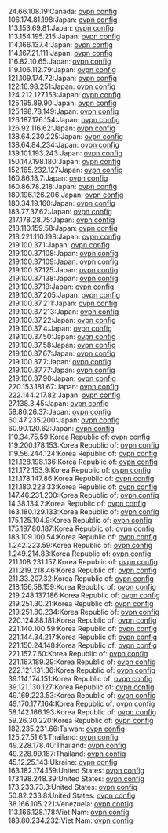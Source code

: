 24.66.108.19:Canada: [ovpn config](vpn/24_66_108_19.ovpn)  
106.174.81.198:Japan: [ovpn config](vpn/106_174_81_198.ovpn)  
113.153.69.81:Japan: [ovpn config](vpn/113_153_69_81.ovpn)  
113.154.195.215:Japan: [ovpn config](vpn/113_154_195_215.ovpn)  
114.166.137.4:Japan: [ovpn config](vpn/114_166_137_4.ovpn)  
114.167.21.111:Japan: [ovpn config](vpn/114_167_21_111.ovpn)  
116.82.10.65:Japan: [ovpn config](vpn/116_82_10_65.ovpn)  
119.106.112.79:Japan: [ovpn config](vpn/119_106_112_79.ovpn)  
121.109.174.72:Japan: [ovpn config](vpn/121_109_174_72.ovpn)  
122.16.98.251:Japan: [ovpn config](vpn/122_16_98_251.ovpn)  
124.212.127.153:Japan: [ovpn config](vpn/124_212_127_153.ovpn)  
125.195.89.90:Japan: [ovpn config](vpn/125_195_89_90.ovpn)  
125.198.78.149:Japan: [ovpn config](vpn/125_198_78_149.ovpn)  
126.187.176.154:Japan: [ovpn config](vpn/126_187_176_154.ovpn)  
126.92.116.62:Japan: [ovpn config](vpn/126_92_116_62.ovpn)  
138.64.230.225:Japan: [ovpn config](vpn/138_64_230_225.ovpn)  
138.64.84.234:Japan: [ovpn config](vpn/138_64_84_234.ovpn)  
139.101.193.243:Japan: [ovpn config](vpn/139_101_193_243.ovpn)  
150.147.198.180:Japan: [ovpn config](vpn/150_147_198_180.ovpn)  
152.165.232.127:Japan: [ovpn config](vpn/152_165_232_127.ovpn)  
160.86.18.7:Japan: [ovpn config](vpn/160_86_18_7.ovpn)  
160.86.78.218:Japan: [ovpn config](vpn/160_86_78_218.ovpn)  
180.196.126.206:Japan: [ovpn config](vpn/180_196_126_206.ovpn)  
180.34.19.160:Japan: [ovpn config](vpn/180_34_19_160.ovpn)  
183.77.37.62:Japan: [ovpn config](vpn/183_77_37_62.ovpn)  
217.178.28.75:Japan: [ovpn config](vpn/217_178_28_75.ovpn)  
218.110.159.58:Japan: [ovpn config](vpn/218_110_159_58.ovpn)  
218.221.110.198:Japan: [ovpn config](vpn/218_221_110_198.ovpn)  
219.100.37.1:Japan: [ovpn config](vpn/219_100_37_1.ovpn)  
219.100.37.108:Japan: [ovpn config](vpn/219_100_37_108.ovpn)  
219.100.37.109:Japan: [ovpn config](vpn/219_100_37_109.ovpn)  
219.100.37.125:Japan: [ovpn config](vpn/219_100_37_125.ovpn)  
219.100.37.138:Japan: [ovpn config](vpn/219_100_37_138.ovpn)  
219.100.37.19:Japan: [ovpn config](vpn/219_100_37_19.ovpn)  
219.100.37.205:Japan: [ovpn config](vpn/219_100_37_205.ovpn)  
219.100.37.211:Japan: [ovpn config](vpn/219_100_37_211.ovpn)  
219.100.37.213:Japan: [ovpn config](vpn/219_100_37_213.ovpn)  
219.100.37.22:Japan: [ovpn config](vpn/219_100_37_22.ovpn)  
219.100.37.4:Japan: [ovpn config](vpn/219_100_37_4.ovpn)  
219.100.37.50:Japan: [ovpn config](vpn/219_100_37_50.ovpn)  
219.100.37.58:Japan: [ovpn config](vpn/219_100_37_58.ovpn)  
219.100.37.67:Japan: [ovpn config](vpn/219_100_37_67.ovpn)  
219.100.37.7:Japan: [ovpn config](vpn/219_100_37_7.ovpn)  
219.100.37.77:Japan: [ovpn config](vpn/219_100_37_77.ovpn)  
219.100.37.90:Japan: [ovpn config](vpn/219_100_37_90.ovpn)  
220.153.181.67:Japan: [ovpn config](vpn/220_153_181_67.ovpn)  
222.144.217.82:Japan: [ovpn config](vpn/222_144_217_82.ovpn)  
27.138.3.45:Japan: [ovpn config](vpn/27_138_3_45.ovpn)  
59.86.26.37:Japan: [ovpn config](vpn/59_86_26_37.ovpn)  
60.47.235.200:Japan: [ovpn config](vpn/60_47_235_200.ovpn)  
60.90.120.62:Japan: [ovpn config](vpn/60_90_120_62.ovpn)  
110.34.75.59:Korea Republic of: [ovpn config](vpn/110_34_75_59.ovpn)  
119.200.178.153:Korea Republic of: [ovpn config](vpn/119_200_178_153.ovpn)  
119.56.244.124:Korea Republic of: [ovpn config](vpn/119_56_244_124.ovpn)  
121.128.198.136:Korea Republic of: [ovpn config](vpn/121_128_198_136.ovpn)  
121.172.153.9:Korea Republic of: [ovpn config](vpn/121_172_153_9.ovpn)  
121.178.147.86:Korea Republic of: [ovpn config](vpn/121_178_147_86.ovpn)  
121.180.223.33:Korea Republic of: [ovpn config](vpn/121_180_223_33.ovpn)  
147.46.231.200:Korea Republic of: [ovpn config](vpn/147_46_231_200.ovpn)  
14.38.134.2:Korea Republic of: [ovpn config](vpn/14_38_134_2.ovpn)  
163.180.129.133:Korea Republic of: [ovpn config](vpn/163_180_129_133.ovpn)  
175.125.104.9:Korea Republic of: [ovpn config](vpn/175_125_104_9.ovpn)  
175.197.80.187:Korea Republic of: [ovpn config](vpn/175_197_80_187.ovpn)  
183.109.100.54:Korea Republic of: [ovpn config](vpn/183_109_100_54.ovpn)  
1.242.223.59:Korea Republic of: [ovpn config](vpn/1_242_223_59.ovpn)  
1.249.214.83:Korea Republic of: [ovpn config](vpn/1_249_214_83.ovpn)  
211.108.231.157:Korea Republic of: [ovpn config](vpn/211_108_231_157.ovpn)  
211.219.218.46:Korea Republic of: [ovpn config](vpn/211_219_218_46.ovpn)  
211.33.207.32:Korea Republic of: [ovpn config](vpn/211_33_207_32.ovpn)  
218.156.58.159:Korea Republic of: [ovpn config](vpn/218_156_58_159.ovpn)  
219.248.137.186:Korea Republic of: [ovpn config](vpn/219_248_137_186.ovpn)  
219.251.30.21:Korea Republic of: [ovpn config](vpn/219_251_30_21.ovpn)  
219.251.80.234:Korea Republic of: [ovpn config](vpn/219_251_80_234.ovpn)  
220.124.88.181:Korea Republic of: [ovpn config](vpn/220_124_88_181.ovpn)  
221.140.100.59:Korea Republic of: [ovpn config](vpn/221_140_100_59.ovpn)  
221.144.34.217:Korea Republic of: [ovpn config](vpn/221_144_34_217.ovpn)  
221.150.24.148:Korea Republic of: [ovpn config](vpn/221_150_24_148.ovpn)  
221.157.7.60:Korea Republic of: [ovpn config](vpn/221_157_7_60.ovpn)  
221.167.189.29:Korea Republic of: [ovpn config](vpn/221_167_189_29.ovpn)  
222.121.131.36:Korea Republic of: [ovpn config](vpn/222_121_131_36.ovpn)  
39.114.174.151:Korea Republic of: [ovpn config](vpn/39_114_174_151.ovpn)  
39.121.130.127:Korea Republic of: [ovpn config](vpn/39_121_130_127.ovpn)  
49.169.223.53:Korea Republic of: [ovpn config](vpn/49_169_223_53.ovpn)  
49.170.177.164:Korea Republic of: [ovpn config](vpn/49_170_177_164.ovpn)  
58.142.166.193:Korea Republic of: [ovpn config](vpn/58_142_166_193.ovpn)  
59.26.30.220:Korea Republic of: [ovpn config](vpn/59_26_30_220.ovpn)  
182.235.231.66:Taiwan: [ovpn config](vpn/182_235_231_66.ovpn)  
125.27.51.61:Thailand: [ovpn config](vpn/125_27_51_61.ovpn)  
49.228.178.40:Thailand: [ovpn config](vpn/49_228_178_40.ovpn)  
49.228.99.187:Thailand: [ovpn config](vpn/49_228_99_187.ovpn)  
45.12.25.143:Ukraine: [ovpn config](vpn/45_12_25_143.ovpn)  
163.182.174.159:United States: [ovpn config](vpn/163_182_174_159.ovpn)  
173.198.248.39:United States: [ovpn config](vpn/173_198_248_39.ovpn)  
173.233.73.3:United States: [ovpn config](vpn/173_233_73_3.ovpn)  
50.82.233.8:United States: [ovpn config](vpn/50_82_233_8.ovpn)  
38.166.105.221:Venezuela: [ovpn config](vpn/38_166_105_221.ovpn)  
113.166.128.178:Viet Nam: [ovpn config](vpn/113_166_128_178.ovpn)  
183.80.234.232:Viet Nam: [ovpn config](vpn/183_80_234_232.ovpn)  
